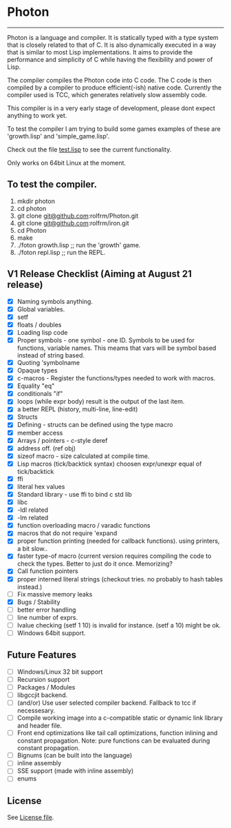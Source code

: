 # Photon
---------
Photon is a language and compiler. It is statically typed with a type system that is closely related to that of C. It is also dynamically executed in a way that is similar to most Lisp implementations. It aims to provide the performance and simplicity of C while having the flexibility and power of Lisp. 

The compiler compiles the Photon code into C code. The C code is then compiled by a compiler to produce efficient(-ish) native code. Currently the compiler used is TCC, which generates relatively slow assembly code.

This compiler is in a very early stage of development, please dont expect anything to work yet.

To test the compiler I am trying to build some games examples of these are 'growth.lisp' and 'simple_game.lisp'.

Check out the file [test.lisp](test.lisp) to see the current functionality.

Only works on 64bit Linux at the moment.

To test the compiler.
---------------------
1. mkdir photon
2. cd photon
3. git clone git@github.com:rolfrm/Photon.git
4. git clone git@github.com:rolfrm/iron.git
5. cd Photon
6. make
7. ./foton growth.lisp ;; run the 'growth' game.
8. ./foton repl.lisp ;; run the REPL.

V1 Release Checklist (Aiming at August 21 release)
--------
* [x] Naming symbols anything.
* [x] Global variables.
* [x] setf
* [x] floats / doubles
* [x] Loading lisp code
* [x] Proper symbols -  one symbol - one ID. Symbols to be used for functions, variable names. This meams that vars will be symbol based instead of string based.
* [x] Quoting 'symbolname
* [x] Opaque types
* [x] c-macros - Register the functions/types needed to work with macros.
* [x] Equality "eq"
* [x] conditionals "if"
* [x] loops (while expr body) result is the output of the last item.
* [x] a better REPL (history, multi-line, line-edit)
* [x] Structs
 * [x] Defining - structs can be defined using the type macro
 * [x] member access
* [x] Arrays / pointers - c-style deref
* [x] address off. (ref obj)
* [x] sizeof macro - size calculated at compile time.
* [x] Lisp macros (tick/backtick syntax) choosen expr/unexpr equal of tick/backtick
* [x] ffi
* [x] literal hex values
* [x] Standard library - use ffi to bind c std lib
 * [x] libc
 * [x] -ldl related
 * [x] -lm related
* [x] function overloading macro / varadic functions
* [x] macros that do not require 'expand
* [x] proper function printing (needed for callback functions). using printers, a bit slow..
* [x] faster type-of macro (current version requires compiling the code to check the types. Better to just do it once. Memorizing?
* [x] Call function pointers
* [x] proper interned literal strings (checkout tries. no probably to hash tables instead.)
* [ ] Fix massive memory leaks
* [x] Bugs / Stability	 	 
* [ ] better error handling
* [ ] line number of exprs.
* [ ] lvalue checking (setf 1 10) is invalid for instance. (setf a 10) might be ok.
* [ ] Windows 64bit support.

Future Features
---------
* [ ] Windows/Linux 32 bit support
* [ ] Recursion support
* [ ] Packages / Modules
* [ ] libgccjit backend.
* [ ] (and/or) Use user selected compiler backend. Fallback to tcc if necessesary.
* [ ] Compile working image into a c-compatible static or dynamic link library and header file.
* [ ] Front end optimizations like tail call optimizations, function inlining and constant propagation. Note: pure functions can be evaluated during constant propagation.
* [ ] Bignums (can be built into the language)
* [ ] inline assembly
* [ ] SSE support (made with inline assembly)
* [ ] enums

License
------
See [License file](License.txt). 